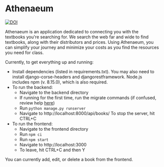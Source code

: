 # Athenaeum
[![DOI](https://zenodo.org/badge/544187336.svg)](https://zenodo.org/badge/latestdoi/544187336)

Athenaeum is an application dedicated to connecting you with the textbooks you're searching for. We search the web far and wide to find textbooks, along with their distributors and prices. Using Athenaeum, you can simplify your journey and minimize your costs as you find the resources you need for class.

Currently, to get everything up and running:
* Install dependencies (listed in requirements.txt). You may also need to install django-corse-headers and djangorestframework. Node.js includes npm (v. 8.15.0), which is also required.
* To run the backend:
   * Navigate to the backend directory
   * If running for the first time, run the migrate commands (if confused, review help [here](https://stackoverflow.com/questions/56166319/oserror-winerror-123-the-filename-directory-name-or-volume-label-syntax-is))
   * Run `python manage.py runserver`
   * Navigate to http://localhost:8000/api/books/
   To stop the server, hit CTRL+C
* To run the frontend:
   * Navigate to the frontend directory
   * Run `npm ci`
   * Run `npm start`
   * Navigate to http://localhost:3000
   * To leave, hit CTRL+C and then Y

You can currently add, edit, or delete a book from the frontend.
